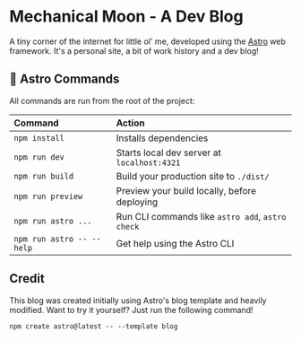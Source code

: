 # Mechanical Moon - A Dev Blog

A tiny corner of the internet for little ol' me, developed using the [Astro](https://astro.build/) web framework. It's a personal site, a bit of work history and a dev blog!

## 🧞 Astro Commands

All commands are run from the root of the project:

| Command                   | Action                                           |
| :------------------------ | :----------------------------------------------- |
| `npm install`             | Installs dependencies                            |
| `npm run dev`             | Starts local dev server at `localhost:4321`      |
| `npm run build`           | Build your production site to `./dist/`          |
| `npm run preview`         | Preview your build locally, before deploying     |
| `npm run astro ...`       | Run CLI commands like `astro add`, `astro check` |
| `npm run astro -- --help` | Get help using the Astro CLI                     |

## Credit

This blog was created initially using Astro's blog template and heavily modified. Want to try it yourself? Just run the following command!

`npm create astro@latest -- --template blog`
